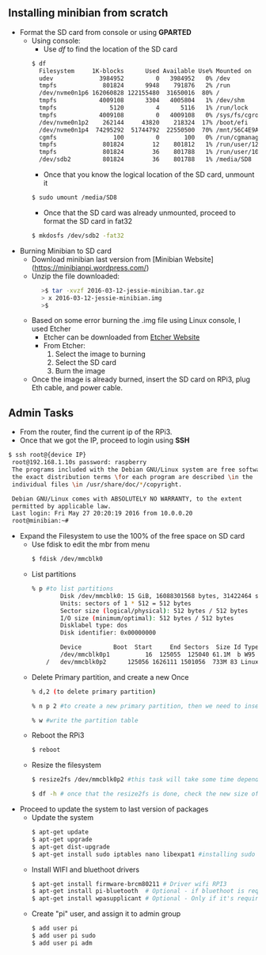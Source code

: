 ## Installing minibian from scratch
* Format the SD card from console or using **GPARTED**
  * Using console:
    * Use _df_ to find the location of the SD card
    ```bash
    $ df
      Filesystem     1K-blocks      Used Available Use% Mounted on
      udev             3984952         0   3984952   0% /dev
      tmpfs             801824      9948    791876   2% /run
      /dev/nvme0n1p6 162060828 122155480  31650016  80% /
      tmpfs            4009108      3304   4005804   1% /dev/shm
      tmpfs               5120         4      5116   1% /run/lock
      tmpfs            4009108         0   4009108   0% /sys/fs/cgroup
      /dev/nvme0n1p2    262144     43820    218324  17% /boot/efi
      /dev/nvme0n1p4  74295292  51744792  22550500  70% /mnt/56C4E9A5C4E98797
      cgmfs                100         0       100   0% /run/cgmanager/fs
      tmpfs             801824        12    801812   1% /run/user/121
      tmpfs             801824        36    801788   1% /run/user/1000
      /dev/sdb2         801824        36    801788   1% /media/SD8
    ```
    * Once that you know the logical location of the SD card, unmount it
    ```bash
    $ sudo umount /media/SD8
    ```
    * Once that the SD card was already unmounted, proceed to format the SD card in fat32
    ```bash
    $ mkdosfs /dev/sdb2 -fat32
    ```
* Burning Minibian to SD card
  * Download minibian last version from [Minibian Website] (https://minibianpi.wordpress.com/)
  * Unzip the file downloaded:
  ```bash
		>$ tar -xvzf 2016-03-12-jessie-minibian.tar.gz
		> x 2016-03-12-jessie-minibian.img
		>$
  ```
  * Based on some error burning the .img file using Linux console, I used Etcher
    * Etcher can be downloaded from [Etcher Website](https://etcher.io/)
    * From Etcher:
      1. Select the image to burning
      2. Select the SD card
      3. Burn the image
  * Once the image is already burned, insert the SD card on RPi3, plug Eth cable, and power cable.

## Admin Tasks
* From the router, find the current ip of the RPi3.
* Once that we got the IP, proceed to login using **SSH**
```bash
$ ssh root@{device IP}
 root@192.168.1.10s password: raspberry
 The programs included with the Debian GNU/Linux system are free software;
 the exact distribution terms \for each program are described \in the
 individual files \in /usr/share/doc/*/copyright.

 Debian GNU/Linux comes with ABSOLUTELY NO WARRANTY, to the extent
 permitted by applicable law.
 Last login: Fri May 27 20:20:19 2016 from 10.0.0.20
 root@minibian:~#
```
* Expand the Filesystem to use the 100% of the free space on SD card
  * Use fdisk to edit the mbr from menu
    ```bash
    $ fdisk /dev/mmcblk0
    ```
  * List partitions
    ```bash
    % p #to list partitions
			Disk /dev/mmcblk0: 15 GiB, 16088301568 bytes, 31422464 sectors
			Units: sectors of 1 * 512 = 512 bytes
			Sector size (logical/physical): 512 bytes / 512 bytes
			I/O size (minimum/optimal): 512 bytes / 512 bytes
			Disklabel type: dos
			Disk identifier: 0x00000000

			Device         Boot  Start     End Sectors  Size Id Type
			/dev/mmcblk0p1          16  125055  125040 61.1M  b W95 FAT32
		/	dev/mmcblk0p2      125056 1626111 1501056  733M 83 Linux
    ```
  * Delete Primary partition, and create a new Once
    ```bash
    % d,2 (to delete primary partition)

	% n p 2 #to create a new primary partition, then we need to insert the begin of the old      primary partition, then insert the new size or the last cylinder available

    % w #write the partition table
    ```
  * Reboot the RPi3
    ```bash
    $ reboot
    ```
  * Resize the filesystem
    ```bash
    $ resize2fs /dev/mmcblk0p2 #this task will take some time depending on the speed of the SD card

    $ df -h # once that the resize2fs is done, check the new size of the partition
    ```
* Proceed to update the system to last version of packages
  * Update the system
    ```bash
    $ apt-get update
    $ apt-get upgrade
    $ apt-get dist-upgrade
    $ apt-get install sudo iptables nano libexpat1 #installing sudo iptables and nano
    ```
  * Install WIFI and bluethoot drivers
    ```bash
    $ apt-get install firmware-brcm80211 # Driver wifi RPI3
    $ apt-get install pi-bluetooth  # Optional - if bluethoot is required
    $ apt-get install wpasupplicant # Optional - Only if it's require to connect to external WIFI  https://minibianpi.wordpress.com/how-to/wifi/
    ```
  * Create "pi" user, and assign it to admin group
    ```bash
    $ add user pi
    $ add user pi sudo
    $ add user pi adm
    ```
